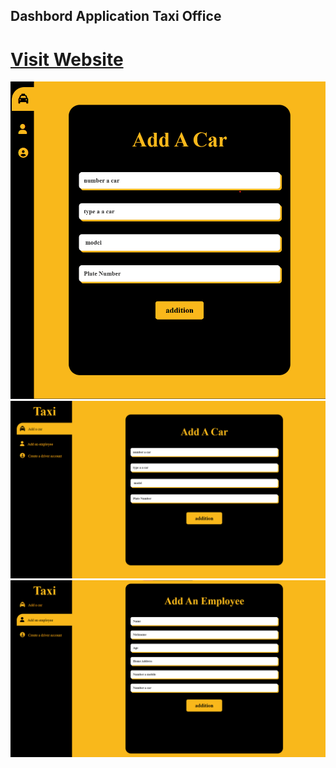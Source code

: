 ## Dashbord Application Taxi Office
# [Visit Website](https://calm-bienenstitch-8a0b21.netlify.app/)
![addCarMedia](addCarMedia.png)
![addCar_Laptop](addCar_Laptop.png)
![addemploye_laptop](addemploye_laptop.png)
